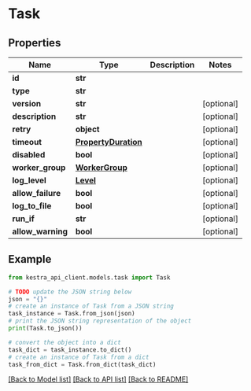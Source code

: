 # Task


## Properties

Name | Type | Description | Notes
------------ | ------------- | ------------- | -------------
**id** | **str** |  | 
**type** | **str** |  | 
**version** | **str** |  | [optional] 
**description** | **str** |  | [optional] 
**retry** | **object** |  | [optional] 
**timeout** | [**PropertyDuration**](PropertyDuration.md) |  | [optional] 
**disabled** | **bool** |  | [optional] 
**worker_group** | [**WorkerGroup**](WorkerGroup.md) |  | [optional] 
**log_level** | [**Level**](Level.md) |  | [optional] 
**allow_failure** | **bool** |  | [optional] 
**log_to_file** | **bool** |  | [optional] 
**run_if** | **str** |  | [optional] 
**allow_warning** | **bool** |  | [optional] 

## Example

```python
from kestra_api_client.models.task import Task

# TODO update the JSON string below
json = "{}"
# create an instance of Task from a JSON string
task_instance = Task.from_json(json)
# print the JSON string representation of the object
print(Task.to_json())

# convert the object into a dict
task_dict = task_instance.to_dict()
# create an instance of Task from a dict
task_from_dict = Task.from_dict(task_dict)
```
[[Back to Model list]](../README.md#documentation-for-models) [[Back to API list]](../README.md#documentation-for-api-endpoints) [[Back to README]](../README.md)


